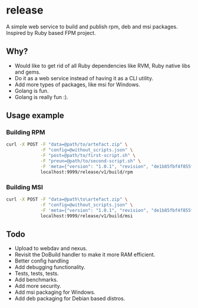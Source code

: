 # release
A simple web service to build and publish rpm, deb and msi packages.
Inspired by Ruby based FPM project.

## Why?

* Would like to get rid of all Ruby dependencies like RVM, Ruby native libs and gems.
* Do it as a web service instead of having it as a CLI utility.
* Add more types of packages, like msi for Windows.
* Golang is fun.
* Golang is really fun :).

## Usage example

### Building RPM
```bash
curl -X POST -F "data=@path/to/artefact.zip" \
             -F "config=@without_scripts.json" \
             -F "post=@path/to/first-script.sh" \
             -F "preun=@path/to/second-script.sh" \
             -F 'meta={"version": "1.0.1", "revision", "de1b85fbf4f855f48c6362ea26401e46" }' \
             localhost:9999/release/v1/build/rpm
```

### Building MSI
```bash
curl -X POST -F "data=@path\to\artefact.zip" \
             -F "config=@without_scripts.json" \
             -F 'meta={"version": "1.0.1", "revision", "de1b85fbf4f855f48c6362ea26401e46" }' \
             localhost:9999/release/v1/build/msi

```

## Todo
* Upload to webdav and nexus.
* Revisit the DoBuild handler to make it more RAM efficient.
* Better config handling
* Add debugging functionality.
* Tests, tests, tests.
* Add benchmarks.
* Add more security.
* Add msi packaging for Windows.
* Add deb packaging for Debian based distros.
